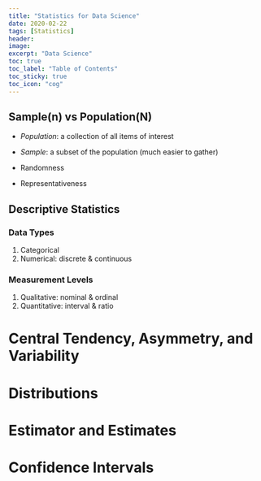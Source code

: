 ```yaml
---
title: "Statistics for Data Science"
date: 2020-02-22
tags: [Statistics]
header:
image:
excerpt: "Data Science"
toc: true
toc_label: "Table of Contents"
toc_sticky: true
toc_icon: "cog"
---
```


## Sample(n) vs Population(N)

- *Population*: a collection of all items of interest
- *Sample*: a subset of the population (much easier to gather)

- Randomness
- Representativeness

## Descriptive Statistics

### Data Types

1. Categorical
2. Numerical: discrete & continuous

### Measurement Levels

1. Qualitative: nominal & ordinal
2. Quantitative: interval & ratio

# Central Tendency, Asymmetry, and Variability

# Distributions

# Estimator and Estimates

# Confidence Intervals
